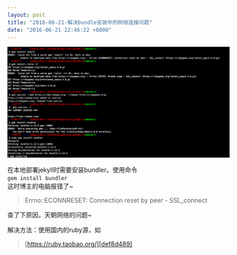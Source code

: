 ```yaml
---
layout: post
title: "2016-06-21-解决bundle安装中的网络连接问题"
date: "2016-06-21 22:46:22 +0800"
---
```

![bundle安装中的网络连接问](/img/2016-06-21-20160621-解决bundle安装中的网络连接问题.png)

在本地部署jekyll时需要安装bundler。使用命令  
`gem install bundler`  
这时博主的电脑报错了~
>Errno::ECONNRESET: Connection reset by peer - SSL_connect

查了下原因，天朝网络的问题~

解决方法：使用国内的ruby源，如

> [https://ruby.taobao.org/][def8d489]

  [def8d489]: https://ruby.taobao.org/ "https://ruby.taobao.org/"

  
